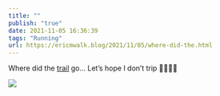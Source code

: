 ```yaml
---
title: ""
publish: "true"
date: 2021-11-05 16:36:39
tags: "Running"
url: https://ericmwalk.blog/2021/11/05/where-did-the.html
---
```


Where did the [trail](https://www.strava.com/activities/6216366464) go... Let’s hope I don’t trip 😬🏃🏻‍♂️

![](https://ericmwalk.blog/uploads/2021/6919cdc6fd.jpg)